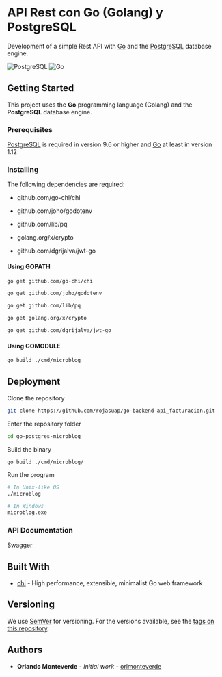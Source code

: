 # API Rest con Go (Golang) y PostgreSQL

Development of a simple Rest API with [Go](https://golang.org/) and the [PostgreSQL](https://www.postgresql.org/) database engine.

![PostgreSQL](https://img.shields.io/badge/PostgreSQL-9.6-lightblue.svg?logo=postgresql&longCache=true&style=flat) ![Go](https://img.shields.io/badge/Golang-1.13.4-blue.svg?logo=go&longCache=true&style=flat)

## Getting Started

This project uses the **Go** programming language (Golang) and the **PostgreSQL** database engine.

### Prerequisites

[PostgreSQL](https://www.postgresql.org/) is required in version 9.6 or higher and [Go](https://golang.org/) at least in version 1.12

### Installing

The following dependencies are required:

* github.com/go-chi/chi

* github.com/joho/godotenv

* github.com/lib/pq

* golang.org/x/crypto

* github.com/dgrijalva/jwt-go

#### Using GOPATH

```bash
go get github.com/go-chi/chi

go get github.com/joho/godotenv

go get github.com/lib/pq

go get golang.org/x/crypto

go get github.com/dgrijalva/jwt-go
```

#### Using GOMODULE

```bash
go build ./cmd/microblog
```

## Deployment

Clone the repository

```bash
git clone https://github.com/rojasuap/go-backend-api_facturacion.git
```

Enter the repository folder

```bash
cd go-postgres-microblog
```

Build the binary

```bash
go build ./cmd/microblog/
```

Run the program

```bash
# In Unix-like OS
./microblog

# In Windows
microblog.exe
```

### API Documentation

[Swagger](https://app.swaggerhub.com/apis/orlmonteverde/go-postgres-microblog/1.0.0)

## Built With

* [chi](https://github.com/go-chi/chi) - High performance, extensible, minimalist Go web framework

## Versioning

We use [SemVer](http://semver.org/) for versioning. For the versions available, see the [tags on this repository](https://github.com/rojasuap/go-backend-api_facturacion/tags).

## Authors

* **Orlando Monteverde** - *Initial work* - [orlmonteverde](https://github.com/orlmonteverde)
